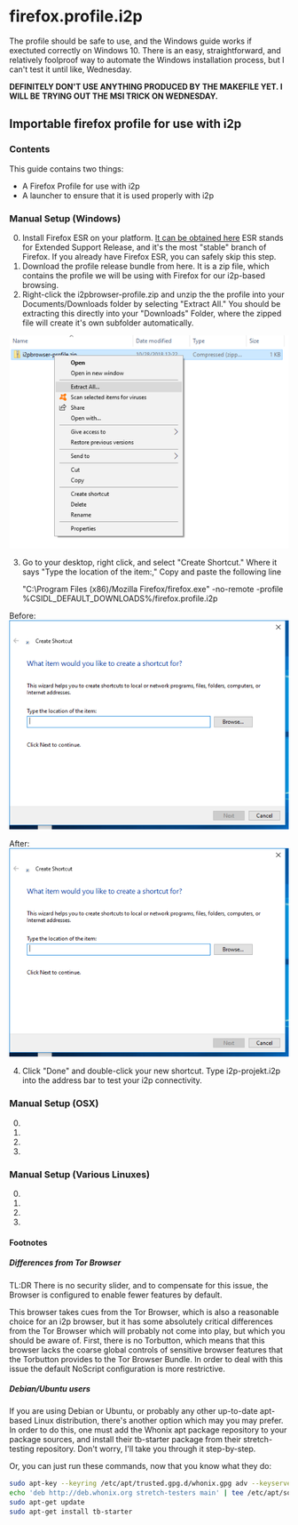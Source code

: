 # firefox.profile.i2p

The profile should be safe to use, and the Windows guide works if exectuted
correctly on Windows 10. There is an easy, straightforward, and relatively
foolproof way to automate the Windows installation process, but I can't test it
until like, Wednesday.

**DEFINITELY DON'T USE ANYTHING PRODUCED BY THE MAKEFILE YET. I WILL BE**
**TRYING OUT THE MSI TRICK ON WEDNESDAY.**

## Importable firefox profile for use with i2p

### Contents

This guide contains two things:

  * A Firefox Profile for use with i2p
  * A launcher to ensure that it is used properly with i2p

### Manual Setup (Windows)

  0. Install Firefox ESR on your platform. [It can be obtained here](https://www.mozilla.org/en-US/firefox/organizations/)
  ESR stands for Extended Support Release, and it's the most "stable" branch of
  Firefox. If you already have Firefox ESR, you can safely skip this step.
  1. Download the profile release bundle from here. It is a zip file, which
  contains the profile we will be using with Firefox for our i2p-based browsing.
  2. Right-click the i2pbrowser-profile.zip and unzip the the profile into your
  Documents/Downloads folder by selecting "Extract All." You should be
  extracting this directly into your "Downloads" Folder, where the zipped file
  will create it's own subfolder automatically.

![Figure A: Extract All](images/extractall.png)

  3. Go to your desktop, right click, and select "Create Shortcut." Where it
  says "Type the location of the item:," Copy and paste the following line

        "C:\Program Files (x86)/Mozilla Firefox/firefox.exe" -no-remote -profile %CSIDL_DEFAULT_DOWNLOADS%/firefox.profile.i2p

Before:
![Figure B: Create Shortcut](images/shortcut.png)

After:
![Figure C: Create Shortcut](images/shortcut.png)

  4. Click "Done" and double-click your new shortcut. Type i2p-projekt.i2p into
  the address bar to test your i2p connectivity.

### Manual Setup (OSX)

  0.
  1.
  2.
  3.

### Manual Setup (Various Linuxes)

  0.
  1.
  2.
  3.

#### Footnotes

##### Differences from Tor Browser

TL:DR There is no security slider, and to compensate for this issue, the Browser
is configured to enable fewer features by default.

This browser takes cues from the Tor Browser, which is also a reasonable choice
for an i2p browser, but it has some absolutely critical differences from the Tor
Browser which will probably not come into play, but which you should be aware
of. First, there is no Torbutton, which means that this browser lacks the coarse
global controls of sensitive browser features that the Torbutton provides to the
Tor Browser Bundle. In order to deal with this issue the default NoScript
configuration is more restrictive.

##### Debian/Ubuntu users

If you are using Debian or Ubuntu, or probably any other up-to-date apt-based
Linux distribution, there's another option which may you may prefer. In order to
do this, one must add the Whonix apt package repository to your package sources,
and install their tb-starter package from their stretch-testing repository.
Don't worry, I'll take you through it step-by-step.

Or, you can just run these commands, now that you know what they do:

```sh
sudo apt-key --keyring /etc/apt/trusted.gpg.d/whonix.gpg adv --keyserver hkp://ipv4.pool.sks-keyservers.net:80 --recv-keys 916B8D99C38EAF5E8ADC7A2A8D66066A2EEACCDA
echo 'deb http://deb.whonix.org stretch-testers main' | tee /etc/apt/sources.list.d/whonix-testing.list # apt-transport-* season to taste
sudo apt-get update
sudo apt-get install tb-starter
```
